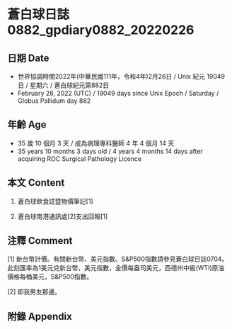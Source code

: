 [_metadata_:encoding]: - "utf-8"
[_metadata_:language]: - "zh-Hant-TW"
[_metadata_:fileformat]: - "markdown"
[_metadata_:MIME_type]: - "text/plain"
[_metadata_:markdown_version]: - "commonmark version 0.30"
[_metadata_:markdown_spec]: - "https://spec.commonmark.org/0.30/"

# 蒼白球日誌0882_gpdiary0882_20220226 #

## 日期 Date ##

* 世界協調時間2022年(中華民國111年，令和4年)2月26日 / Unix 紀元 19049 日 / 星期六 / 蒼白球紀元第882日
* February 26, 2022 (UTC) / 19049 days since Unix Epoch / Saturday / Globus Pallidum day 882

## 年齡 Age ##

* 35 歲 10 個月 3 天 / 成為病理專科醫師 4 年 4 個月 14 天
* 35 years 10 months 3 days old / 4 years 4 months 14 days after acquiring ROC Surgical Pathology Licence

## 本文 Content ##

1. 蒼白球飲食誌暨物價筆記[1]

    
2. 蒼白球南港通訊處[2]支出回報[1]

    

## 注釋 Comment ##

[1] 新台幣計價。有關新台幣、美元指數、S&P500指數請參見蒼白球日誌0704。此刻匯率為1美元兌新台幣，美元指數，金價每盎司美元，西德州中級(WTI)原油價格每桶美元，S&P500指數。


[2] 即我男友那邊。



## 附錄 Appendix ##


